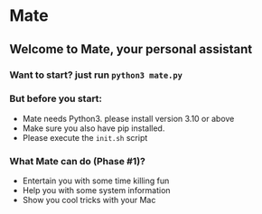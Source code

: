 # Mate

## Welcome to Mate, your personal assistant


### Want to start? just run ```python3 mate.py```


### But before you start:
- Mate needs Python3. please install version 3.10 or above
- Make sure you also have pip installed.
- Please execute the ```init.sh``` script


### What Mate can do (Phase #1)?
- Entertain you with some time killing fun
- Help you with some system information
- Show you cool tricks with your Mac
